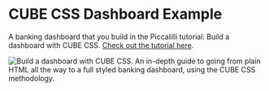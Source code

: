 # CUBE CSS Dashboard Example

A banking dashboard that you build in the Piccalilli tutorial: Build a dashboard with CUBE CSS. [Check out the tutorial here](https://piccalil.li/tutorial/build-a-dashboard-with-cube-css/).

![Build a dashboard with CUBE CSS. An in-depth guide to going from plain HTML all the way to a full styled banking dashboard, using the CUBE CSS methodology.](https://piccalil.li/images/social-share/cube-dash.png)
